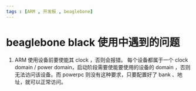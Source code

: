 ```yaml
---
tags : [ARM , 开发板 , beaglebone]
---
```


beaglebone black 使用中遇到的问题
===

1. ARM 使用设备前要使能其 clock ，否则会报错。
  每个设备都属于一个 clock domain / power domain，启动阶段需要使能要使用的设备的 domain ，否则无法访问该设备。而 powerpc 则没有这种要求，只要配置好了 bank 、地址，就可以正常访问。

